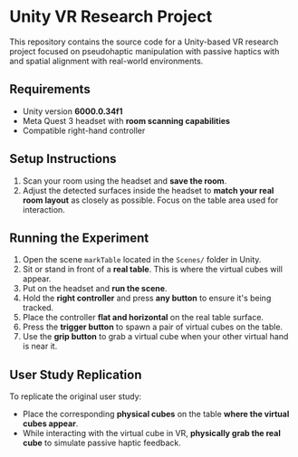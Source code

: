 # Unity VR Research Project

This repository contains the source code for a Unity-based VR research project focused on pseudohaptic manipulation with passive haptics with and spatial alignment with real-world environments.

## Requirements
- Unity version **6000.0.34f1**
- Meta Quest 3 headset with **room scanning capabilities**
- Compatible right-hand controller

## Setup Instructions
1. Scan your room using the headset and **save the room**.
2. Adjust the detected surfaces inside the headset to **match your real room layout** as closely as possible. Focus on the table area used for interaction.

## Running the Experiment
1. Open the scene `markTable` located in the `Scenes/` folder in Unity.
2. Sit or stand in front of a **real table**. This is where the virtual cubes will appear.
3. Put on the headset and **run the scene**.
4. Hold the **right controller** and press **any button** to ensure it's being tracked.
5. Place the controller **flat and horizontal** on the real table surface.
6. Press the **trigger button** to spawn a pair of virtual cubes on the table.
7. Use the **grip button** to grab a virtual cube when your other virtual hand is near it.

## User Study Replication
To replicate the original user study:
- Place the corresponding **physical cubes** on the table **where the virtual cubes appear**.
- While interacting with the virtual cube in VR, **physically grab the real cube** to simulate passive haptic feedback.
